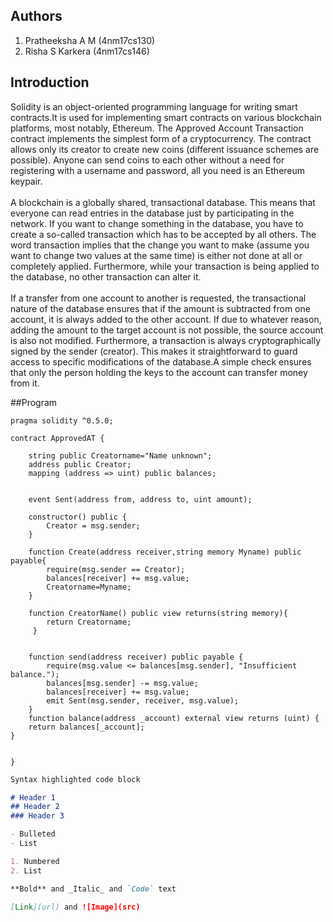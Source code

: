 ## Authors
  1. Pratheeksha A M (4nm17cs130)
  2. Risha S Karkera (4nm17cs146)
  
## Introduction

Solidity is an object-oriented programming language for writing smart contracts.It is used for implementing smart contracts on various blockchain platforms, most notably, Ethereum. The Approved Account Transaction contract implements the simplest form of a cryptocurrency. The contract allows only its creator to create new coins (different issuance schemes are possible). Anyone can send coins to each other without a need for registering with a username and password, all you need is an Ethereum keypair.<br><br>
      A blockchain is a globally shared, transactional database. This means that everyone can read entries in the database just by participating in the network. If you want to change something in the database, you have to create a so-called transaction which has to be accepted by all others. The word transaction implies that the change you want to make (assume you want to change two values at the same time) is either not done at all or completely applied. Furthermore, while your transaction is being applied to the database, no other transaction can alter it.<br><br>
      If a transfer from one account to another is requested, the transactional nature of the database ensures that if the amount is subtracted from one account, it is always added to the other account. If due to whatever reason, adding the amount to the target account is not possible, the source account is also not modified. Furthermore, a transaction is always cryptographically signed by the sender (creator). This makes it straightforward to guard access to specific modifications of the database.A simple check ensures that only the person holding the keys to the account can transfer money from it.<br>
      
##Program
```
pragma solidity ^0.5.0;

contract ApprovedAT {

    string public Creatorname="Name unknown";
    address public Creator;
    mapping (address => uint) public balances;


    event Sent(address from, address to, uint amount);

    constructor() public {
        Creator = msg.sender;
    }

    function Create(address receiver,string memory Myname) public payable{
        require(msg.sender == Creator);
        balances[receiver] += msg.value;
        Creatorname=Myname;
    }
    
    function CreatorName() public view returns(string memory){
        return Creatorname;
     }
     

    function send(address receiver) public payable {
        require(msg.value <= balances[msg.sender], "Insufficient balance.");
        balances[msg.sender] -= msg.value;
        balances[receiver] += msg.value;
        emit Sent(msg.sender, receiver, msg.value);
    }
    function balance(address _account) external view returns (uint) {
    return balances[_account];
}

    
}
```

```markdown
Syntax highlighted code block

# Header 1
## Header 2
### Header 3

- Bulleted
- List

1. Numbered
2. List

**Bold** and _Italic_ and `Code` text

[Link](url) and ![Image](src)
```
